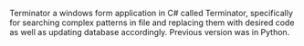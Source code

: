 Terminator a windows form application in C# called Terminator, specifically for searching complex patterns in file and replacing them with desired code as well as updating database accordingly.
Previous version was in Python.
